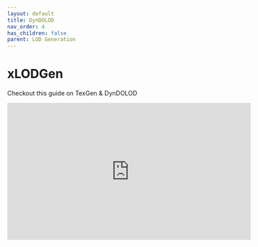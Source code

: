 ```yaml
---
layout: default
title: DynDOLOD
nav_order: 4
has_children: false
parent: LOD Generation
---
```

# xLODGen
Checkout this guide on TexGen & DynDOLOD
<iframe width="560" height="315" src="https://www.youtube.com/embed/nLVNXkxhJxI?si=li61QFF4gXDwMFXz" title="YouTube video player" frameborder="0" allow="accelerometer; autoplay; clipboard-write; encrypted-media; gyroscope; picture-in-picture; web-share" referrerpolicy="strict-origin-when-cross-origin" allowfullscreen></iframe>